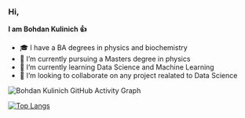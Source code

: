 ### Hi, 
**I am Bohdan Kulinich :thumbsup:**


- 🎓 I have a BA degrees in physics and biochemistry
- 🔭 I’m currently pursuing a Masters degree in physics
- 🌱 I’m currently learning Data Science and Machine Learning
- 👯 I’m looking to collaborate on any project realated to Data Science

<!--
**Bohdan-at-Kulinich/Bohdan-at-Kulinich** is a ✨ _special_ ✨ repository because its `README.md` (this file) appears on your GitHub profile.

Here are some ideas to get you started:

- 🔭 I’m currently working on ...
- 🌱 I’m currently learning ...
- 👯 I’m looking to collaborate on ...
- 🤔 I’m looking for help with ...
- 💬 Ask me about ...
- 📫 How to reach me: ...
- 😄 Pronouns: ...
- ⚡ Fun fact: ...
-->

 ![Bohdan Kulinich GitHub Activity Graph](https://activity-graph.herokuapp.com/graph?username=Bohdan-at-Kulinich&theme=github-light&hide_border=true)

[![Top Langs](https://github-readme-stats.vercel.app/api/top-langs/?username=Bohdan-at-Kulinich&layout=compact)](https://github.com/anuraghazra/github-readme-stats)
